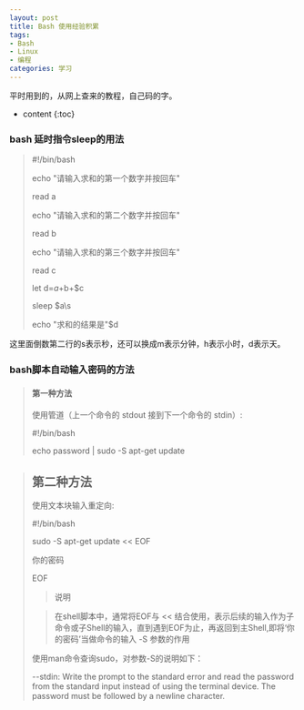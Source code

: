 ```yaml
---
layout: post
title: Bash 使用经验积累 
tags:
- Bash
- Linux
- 编程
categories: 学习
---
```

平时用到的，从网上查来的教程，自己码的字。






* content
{:toc}
### bash 延时指令sleep的用法

> \#!/bin/bash
> 
> echo "请输入求和的第一个数字并按回车"
> 
> read a
> 
> echo "请输入求和的第二个数字并按回车"
> 
> read b
> 
> echo "请输入求和的第三个数字并按回车"
> 
> read c
> 
> let d=$a+$b+$c
> 
> sleep $a\s
> 
> echo "求和的结果是"$d

这里面倒数第二行的s表示秒，还可以换成m表示分钟，h表示小时，d表示天。


### bash脚本自动输入密码的方法

> #### 第一种方法
> 
> 使用管道（上一个命令的 stdout 接到下一个命令的 stdin）:
> 
> \#!/bin/bash
> 
> echo password \| sudo -S apt-get update


> ## 第二种方法
>
> 使用文本块输入重定向:
> 
> \#!/bin/bash
> 
> sudo -S apt-get update << EOF 
> 
> 你的密码
> 
> EOF
> 
> > 说明
> 
> > 在shell脚本中，通常将EOF与 << 结合使用，表示后续的输入作为子命令或子Shell的输入，直到遇到EOF为止，再返回到主Shell,即将‘你的密码’当做命令的输入
> -S 参数的作用
> 
> 使用man命令查询sudo，对参数-S的说明如下：
> 
> --stdin:
Write the prompt to the standard error and read the password from the standard input instead of using the terminal device.  The password must be followed by a newline character.